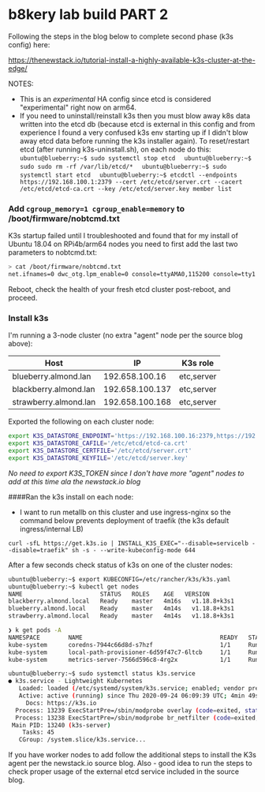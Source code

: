 # b8kery lab build PART 2
Following the steps in the blog below to complete second phase (k3s config) here:

https://thenewstack.io/tutorial-install-a-highly-available-k3s-cluster-at-the-edge/

NOTES:
* This is an *experimental* HA config since etcd is considered "experimental" right now on arm64.
* If you need to uninstall/reinstall k3s then you must blow away k8s data written into the etcd db (because etcd is external in this config and from experience I found a very confused k3s env starting up if I didn't blow away etcd data before running the k3s installer again). To reset/restart etcd (after running k3s-uninstall.sh), on each node do this:
  `  ubuntu@blueberry:~$ sudo systemctl stop etcd`
  `  ubuntu@blueberry:~$ sudo sudo rm -rf /var/lib/etcd/*`
  `  ubuntu@blueberry:~$ sudo systemctl start etcd`
  `  ubuntu@blueberry:~$ etcdctl --endpoints https://192.168.100.1:2379 --cert /etc/etcd/server.crt --cacert /etc/etcd/etcd-ca.crt --key /etc/etcd/server.key member list`



### Add `cgroup_memory=1 cgroup_enable=memory` to /boot/firmware/nobtcmd.txt
K3s startup failed until I troubleshooted and found that for my install of Ubuntu 18.04 on RPi4b/arm64 nodes you need to first add the last two parameters to nobtcmd.txt:
```bash
> cat /boot/firmware/nobtcmd.txt
net.ifnames=0 dwc_otg.lpm_enable=0 console=ttyAMA0,115200 console=tty1 root=LABEL=writable rootfstype=ext4 elevator=deadline rootwait fixrtc cgroup_memory=1 cgroup_enable=memory
```

Reboot, check the health of your fresh etcd cluster post-reboot, and proceed.

### Install k3s

I'm running a 3-node cluster (no extra "agent" node per the source blog above):

Host | IP | K3s role
---- | -- | --------
blueberry.almond.lan | 192.658.100.16 | etc,server
blackberry.almond.lan | 192.658.100.137 | etc,server
strawberry.almond.lan | 192.658.100.168 | etc,server

Exported the following on each cluster node:
```bash
export K3S_DATASTORE_ENDPOINT='https://192.168.100.16:2379,https://192.168.100.137:2379,https://192.168.100.168:2379'
export K3S_DATASTORE_CAFILE='/etc/etcd/etcd-ca.crt'
export K3S_DATASTORE_CERTFILE='/etc/etcd/server.crt'
export K3S_DATASTORE_KEYFILE='/etc/etcd/server.key'
```

*No need to export K3S_TOKEN since I don't have more "agent" nodes to add at this time ala the newstack.io blog*

####Ran the k3s install on each node:
* I want to run metallb on this cluster and use ingress-nginx so the command below prevents deployment of traefik (the k3s default ingress/internal LB)

`curl -sfL https://get.k3s.io | INSTALL_K3S_EXEC="--disable=servicelb --disable=traefik" sh -s - --write-kubeconfig-mode 644`

After a few seconds check status of k3s on one of the cluster nodes:
```bash
ubuntu@blueberry:~$ export KUBECONFIG=/etc/rancher/k3s/k3s.yaml
ubuntu@blueberry:~$ kubectl get nodes
NAME                      STATUS   ROLES    AGE   VERSION
blackberry.almond.local   Ready    master   4m16s   v1.18.8+k3s1
blueberry.almond.local    Ready    master   4m14s   v1.18.8+k3s1
strawberry.almond.local   Ready    master   4m14s   v1.18.8+k3s1
```

```bash
❯ k get pods -A
NAMESPACE        NAME                                       READY   STATUS    RESTARTS   AGE
kube-system      coredns-7944c66d8d-s7hzf                   1/1     Running   0          11h
kube-system      local-path-provisioner-6d59f47c7-6ltcb     1/1     Running   5          11h
kube-system      metrics-server-7566d596c8-4rg2x            1/1     Running   0          11h
```

```bash
ubuntu@blueberry:~$ sudo systemctl status k3s.service
● k3s.service - Lightweight Kubernetes
   Loaded: loaded (/etc/systemd/system/k3s.service; enabled; vendor preset: enabled)
   Active: active (running) since Thu 2020-09-24 06:09:39 UTC; 4min 49s ago
     Docs: https://k3s.io
  Process: 13239 ExecStartPre=/sbin/modprobe overlay (code=exited, status=0/SUCCESS)
  Process: 13238 ExecStartPre=/sbin/modprobe br_netfilter (code=exited, status=0/SUCCESS)
 Main PID: 13240 (k3s-server)
    Tasks: 45
   CGroup: /system.slice/k3s.service...
```

If you have worker nodes to add follow the additional steps to install the K3s agent per the newstack.io source blog.
Also - good idea to run the steps to check proper usage of the external etcd service included in the source blog.
